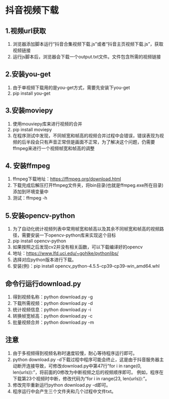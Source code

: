 # 抖音视频下载
## 1.视频url获取
  1. 浏览器添加脚本运行“抖音合集视频下载.js”或者“抖音主页视频下载.js”，获取视频链接
  2. 运行js脚本后，浏览器会下载一个output.txt文件。文件包含所需的视频链接
## 2.安装you-get
  1. 由于单视频下载用的是you-get方式，需要先安装下you-get
  2. pip install you-get
## 3.安装moviepy
  1. 使用mouviepy库来进行视频的合并
  2. pip install moviepy
  3. 在程序测试中发现，不同帧宽和帧高的视频合并过程中会错误，错误表现为视频的后半段会只有声音正常但是画面不正常，为了解决这个问题，仍需要ffmpeg来进行一个视频帧宽和帧高的调整
## 4. 安装ffmpeg
  1. ffmpeg下载地址：https://ffmpeg.org/download.html
  2. 下载完成后解压打开ffmpeg文件夹，将bin目录(也就是ffmpeg.exe所在目录)添加到环境变量中
  3. 测试：ffmpeg -h
## 5.安装opencv-python
  1. 为了自动化统计视频列表中常用帧宽和帧高以及其余不同帧宽和帧高的视频路径，需要安装一下opencv-python库来实现这个目标
  2. pip install opencv-python
  3. 如果按照之后发现cv2并没有相关函数，可以下载编译好的opencv
  4. 地址：https://www.lfd.uci.edu/~gohlke/pythonlibs/
  5. 选择对应python版本进行下载。
  6. 安装(例)：pip install opencv_python-4.5.5-cp39-cp39-win_amd64.whl

## 命令行运行download.py
  1. 得到视频名称：python download.py -g
  2. 下载所需视频：python download.py -d
  3. 统计视频信息：python download.py -i
  4. 转换帧宽帧高：python download.py -c
  5. 批量视频合并：python download.py -m
## 注意
  1. 由于多视频得到视频名称时速度较慢，耐心等待程序运行即可。
  2. python download.py -d下载过程中程序可能会终止，这是由于抖音服务器主动断开连接导致，可修改download.py中第47行“for i in range(0, len(urls)):”，将前面的0修改为中断视频之后的视频顺序即可。
  例如，程序在下载第23个视频时中断，修改代码为“for i in range(23, len(urls)):”。
  3. 修改完毕重新运行python download.py -d即可。
  4. 程序运行中会产生三个文件夹和几个过程中文件txt。
